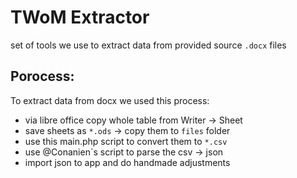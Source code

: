 # TWoM Extractor

set of tools we use to extract data from provided source `.docx` files

## Porocess:

To extract data from docx we used this process:

- via libre office copy whole table from Writer -> Sheet
- save sheets as `*.ods` -> copy them to `files` folder
- use this main.php script to convert them to `*.csv`
- use @Conanien`s script to parse the csv -> json
- import json to app and do handmade adjustments
